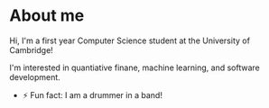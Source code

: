 # About me

Hi, I'm a first year Computer Science student at the University of Cambridge!

I'm interested in quantiative finane, machine learning, and software development. 

- ⚡ Fun fact: I am a drummer in a band!
